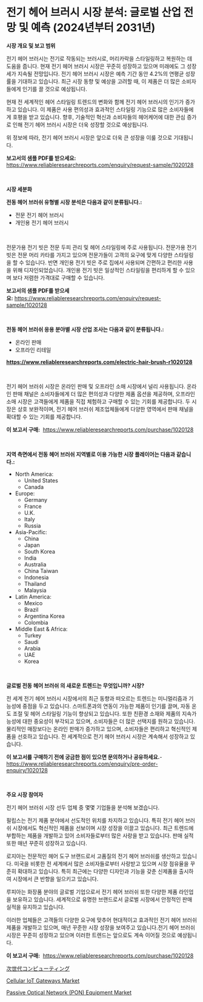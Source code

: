 <p><h1>전기 헤어 브러시 시장 분석: 글로벌 산업 전망 및 예측 (2024년부터 2031년)</h1></p><p><strong>시장 개요 및 보고 범위</strong></p>
<p><p>전기 헤어 브러시는 전기로 작동되는 브러시로, 머리카락을 스타일링하고 복원하는 데 도움을 줍니다. 현재 전기 헤어 브러시 시장은 꾸준히 성장하고 있으며 미래에도 그 성장세가 지속될 전망입니다. 전기 헤어 브러시 시장은 예측 기간 동안 4.2%의 연평균 성장률을 기대하고 있습니다. 최근 시장 동향 및 예상을 고려할 때, 이 제품은 더 많은 소비자들에게 인기를 끌 것으로 예상됩니다.</p><p>현재 전 세계적인 헤어 스타일링 트렌드의 변화와 함께 전기 헤어 브러시의 인기가 증가하고 있습니다. 이 제품은 사용 편의성과 효과적인 스타일링 기능으로 많은 소비자들에게 호평을 받고 있습니다. 향후, 기술적인 혁신과 소비자들의 헤어케어에 대한 관심 증가로 인해 전기 헤어 브러시 시장은 더욱 성장할 것으로 예상됩니다.</p><p>위 정보에 따라, 전기 헤어 브러시 시장은 앞으로 더욱 큰 성장을 이룰 것으로 기대됩니다.</p></p>
<p><strong>보고서의 샘플 PDF를 받으세요:</strong> <a href="https://www.reliableresearchreports.com/enquiry/request-sample/1020128">https://www.reliableresearchreports.com/enquiry/request-sample/1020128</a></p>
<p>&nbsp;</p>
<p><strong>시장 세분화</strong></p>
<p><strong>전동 헤어 브러쉬 유형별 시장 분석은 다음과 같이 분류됩니다.:</strong></p>
<p><ul><li>전문 전기 헤어 브러시</li><li>개인용 전기 헤어 브러시</li></ul></p>
<p>&nbsp;</p>
<p><p>전문가용 전기 빗은 전문 두피 관리 및 헤어 스타일링에 주로 사용됩니다. 전문가용 전기 빗은 전문 머리 카타를 가지고 있으며 전문가들이 고객의 요구에 맞게 다양한 스타일링을 할 수 있습니다. 반면 개인용 전기 빗은 주로 집에서 사용되며 간편하고 편리한 사용을 위해 디자인되었습니다. 개인용 전기 빗은 일상적인 스타일링을 편리하게 할 수 있으며 보다 저렴한 가격대로 구매할 수 있습니다.</p></p>
<p><strong>보고서의 샘플 PDF를 받으세요:</strong>&nbsp;<a href="https://www.reliableresearchreports.com/enquiry/request-sample/1020128">https://www.reliableresearchreports.com/enquiry/request-sample/1020128</a></p>
<p>&nbsp;</p>
<p><strong> 전동 헤어 브러쉬 응용 분야별 시장 산업 조사는 다음과 같이 분류됩니다.:</strong></p>
<p><ul><li>온라인 판매</li><li>오프라인 리테일</li></ul></p>
<p><strong><a href="https://www.reliableresearchreports.com/electric-hair-brush-r1020128">https://www.reliableresearchreports.com/electric-hair-brush-r1020128</a></strong></p>
<p>&nbsp;</p>
<p><p>전기 헤어 브러쉬 시장은 온라인 판매 및 오프라인 소매 시장에서 널리 사용됩니다. 온라인 판매 채널은 소비자들에게 더 많은 편의성과 다양한 제품 옵션을 제공하며, 오프라인 소매 시장은 고객들에게 제품을 직접 체험하고 구매할 수 있는 기회를 제공합니다. 두 시장은 상호 보완적이며, 전기 헤어 브러쉬 제조업체들에게 다양한 영역에서 판매 채널을 확대할 수 있는 기회를 제공합니다.</p></p>
<p><strong>이 보고서 구매:</strong>&nbsp; <a href="https://www.reliableresearchreports.com/purchase/1020128">https://www.reliableresearchreports.com/purchase/1020128</a></p>
<p>&nbsp;</p>
<p><strong>지역 측면에서 전동 헤어 브러쉬 지역별로 이용 가능한 시장 플레이어는 다음과 같습니다.:</strong></p>
<p><ul>
    <li>
        North America:
        <ul>
            <li>United States</li>
            <li>Canada</li>
        </ul>
    </li>
    <li>
        Europe:
        <ul>
            <li>Germany</li>
            <li>France</li>
            <li>U.K.</li>
            <li>Italy</li>
            <li>Russia</li>
        </ul>
    </li>
    <li>
        Asia-Pacific:
        <ul>
            <li>China</li>
            <li>Japan</li>
            <li>South Korea</li>
            <li>India</li>
            <li>Australia</li>
            <li>China Taiwan</li>
            <li>Indonesia</li>
            <li>Thailand</li>
            <li>Malaysia</li>
        </ul>
    </li>
    <li>
        Latin America:
        <ul>
            <li>Mexico</li>
            <li>Brazil</li>
            <li>Argentina Korea</li>
            <li>Colombia</li>
        </ul>
    </li>
    <li>
        Middle East & Africa:
        <ul>
            <li>Turkey</li>
            <li>Saudi</li>
            <li>Arabia</li>
            <li>UAE</li>
            <li>Korea</li>
        </ul>
    </li>
    </ul></p>
<p>&nbsp;</p>
<p><strong>글로벌 전동 헤어 브러쉬 의 새로운 트렌드는 무엇입니까? 시장?</strong></p>
<p><p>전 세계 전기 헤어 브러시 시장에서의 최근 동향과 떠오르는 트렌드는 미니멀리즘과 기능성에 중점을 두고 있습니다. 스마트폰과의 연동이 가능한 제품이 인기를 끌며, 자동 온도 조절 및 헤어 스타일링 기능이 향상되고 있습니다. 또한 친환경 소재와 제품의 지속가능성에 대한 중요성이 부각되고 있으며, 소비자들은 더 많은 선택지를 원하고 있습니다. 물리적인 매장보다는 온라인 판매가 증가하고 있으며, 소비자들은 편리하고 혁신적인 제품을 선호하고 있습니다. 전 세계적으로 전기 헤어 브러시 시장은 계속해서 성장하고 있습니다.</p></p>
<p><strong>이 보고서를 구매하기 전에 궁금한 점이 있으면 문의하거나 공유하세요.</strong>- <a href="https://www.reliableresearchreports.com/enquiry/pre-order-enquiry/1020128">https://www.reliableresearchreports.com/enquiry/pre-order-enquiry/1020128</a></p>
<p>&nbsp;</p>
<p><strong>주요 시장 참여자</strong></p>
<p><p>전기 헤어 브러쉬 시장 선두 업체 중 몇몇 기업들을 분석해 보겠습니다.</p><p>필립스는 전기 제품 분야에서 선도적인 위치를 차지하고 있습니다. 특히 전기 헤어 브러쉬 시장에서도 혁신적인 제품을 선보이며 시장 성장을 이끌고 있습니다. 최근 트렌드에 부합하는 제품을 개발하고 있어 소비자들로부터 많은 사랑을 받고 있습니다. 판매 실적 또한 매년 꾸준히 성장하고 있습니다.</p><p>로지아는 전문적인 헤어 도구 브랜드로서 고품질의 전기 헤어 브러쉬를 생산하고 있습니다. 미국을 비롯한 전 세계에서 많은 소비자들로부터 사랑받고 있으며 시장 점유율을 꾸준히 확대하고 있습니다. 특히 최근에는 다양한 디자인과 기능을 갖춘 신제품을 출시하여 시장에서 큰 반향을 일으키고 있습니다.</p><p>루피아는 화장품 분야의 글로벌 기업으로서 전기 헤어 브러쉬 또한 다양한 제품 라인업을 보유하고 있습니다. 세계적으로 유명한 브랜드로서 글로벌 시장에서 안정적인 판매 실적을 유지하고 있습니다.</p><p>이러한 업체들은 고객들의 다양한 요구에 맞추어 현대적이고 효과적인 전기 헤어 브러쉬 제품을 개발하고 있으며, 매년 꾸준한 시장 성장을 보여주고 있습니다.전기 헤어 브러쉬 시장은 꾸준히 성장하고 있으며 이러한 트렌드는 앞으로도 계속 이어질 것으로 예상됩니다.</p></p>
<p><strong>이 보고서 구매:</strong>&nbsp;&nbsp;<a href="https://www.reliableresearchreports.com/purchase/1020128">https://www.reliableresearchreports.com/purchase/1020128</a></p>
<p><p><a href="https://github.com/CloydAbbott2023/Market-Research-Report-List-1/blob/main/310814720239.md">次世代コンピューティング</a></p><p><a href="https://github.com/singletonthaxterkelliehr2df/Market-Research-Report-List-1/blob/main/cellular-iot-gateways-market.md">Cellular IoT Gateways Market</a></p><p><a href="https://github.com/kufem1/Market-Research-Report-List-2/blob/main/passive-optical-network-pon-equipment-market.md">Passive Optical Network (PON) Equipment Market</a></p></p>